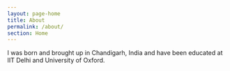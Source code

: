 ```yaml
---
layout: page-home
title: About
permalink: /about/
section: Home
---
```

<!--
<img class='inset right' src='/1.jpg' title='Piyush Ahuja' width='200px'  /> 
-->
I was born and brought up in Chandigarh, India and have been educated at IIT Delhi and University of Oxford. 

